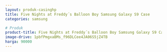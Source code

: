 ```yaml
---
layout: produk-casinghp
title: Five Nights at Freddy´s Balloon Boy Samsung Galaxy S9 Case
categories: samsung

# Produk
product-title: Five Nights at Freddy´s Balloon Boy Samsung Galaxy S9 Case
image-drive: 1pbfPmgxaBMs_f96DLCee4JA06S5jZ4TB
harga: 90000
---
```

